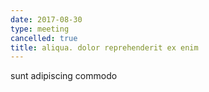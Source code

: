 ```yaml
---
date: 2017-08-30
type: meeting
cancelled: true
title: aliqua. dolor reprehenderit ex enim
---
```

sunt adipiscing commodo